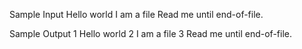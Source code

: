 Sample Input
Hello world
I am a file
Read me until end-of-file.

Sample Output
1 Hello world
2 I am a file
3 Read me until end-of-file.